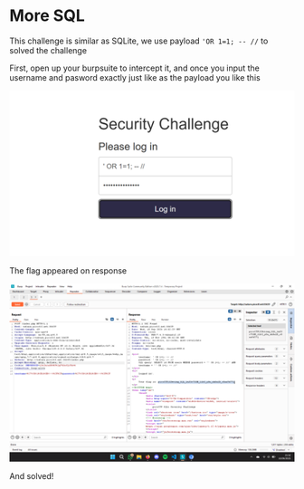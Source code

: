 # More SQL

This challenge is similar as SQLite, we use payload `'OR 1=1; -- //` to solved the challenge

First, open up your burpsuite to intercept it, and once you input the username and pasword exactly just like as the payload you like this

![alt text](<img/Screenshot 2025-09-10 215312.png>)

The flag appeared on response

![alt text](<img/Screenshot (32).png>)

And solved!